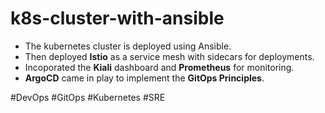 # k8s-cluster-with-ansible


- The kubernetes cluster is deployed using Ansible.
- Then deployed **Istio** as a service mesh with sidecars for deployments.
- Incoporated the **Kiali** dashboard and **Prometheus** for monitoring.
- **ArgoCD** came in play to implement the **GitOps Principles**.

#DevOps
#GitOps
#Kubernetes
#SRE


